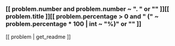 ### [[ problem.number and problem.number ~ ". " or "" ]][[ problem.title ]][[ problem.percentage > 0 and " (" ~ problem.percentage * 100 | int ~ "%)" or "" ]]

[[ problem | get_readme ]]
